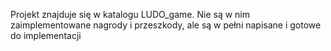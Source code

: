 Projekt znajduje się w katalogu LUDO_game.
Nie są w nim zaimplementowane nagrody i przeszkody, ale są w pełni napisane i gotowe do implementacji
